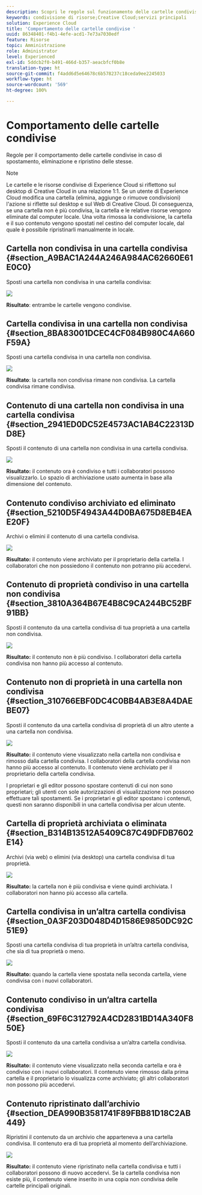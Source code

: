 ```yaml
---
description: Scopri le regole sul funzionamento delle cartelle condivise quando vengono spostate, eliminate e ripristinate in Experience Cloud.
keywords: condivisione di risorse;Creative Cloud;servizi principali
solution: Experience Cloud
title: 'Comportamento delle cartelle condivise '
uuid: 86348401-f4b1-4efe-acd1-7e73a7030edf
feature: Risorse
topic: Amministrazione
role: Administrator
level: Experienced
exl-id: 5ddcb2f0-b491-466d-b357-aeacbfcf0b8e
translation-type: ht
source-git-commit: f4add6d5e64678c6b578237c18ceda9ee2245033
workflow-type: ht
source-wordcount: '569'
ht-degree: 100%

---
```


# Comportamento delle cartelle condivise

Regole per il comportamento delle cartelle condivise in caso di spostamento, eliminazione e ripristino delle stesse.

>[!NOTE]
>
>Le cartelle e le risorse condivise di Experience Cloud si riflettono sul desktop di Creative Cloud in una relazione 1:1. Se un utente di Experience Cloud modifica una cartella (elimina, aggiunge o rimuove condivisioni) l&#39;azione si riflette sul desktop e sul Web di Creative Cloud. Di conseguenza, se una cartella non è più condivisa, la cartella e le relative risorse vengono eliminate dal computer locale. Una volta rimossa la condivisione, la cartella e il suo contenuto vengono spostati nel cestino del computer locale, dal quale è possibile ripristinarli manualmente in locale.

## Cartella non condivisa in una cartella condivisa {#section_A9BAC1A244A246A984AC62660E61E0C0}

Sposti una cartella non condivisa in una cartella condivisa:

![](assets/01_assets_move.png)

**Risultato**: entrambe le cartelle vengono condivise.

## Cartella condivisa in una cartella non condivisa {#section_8BA83001DCEC4CF084B980C4A660F59A}

Sposti una cartella condivisa in una cartella non condivisa.

![](assets/02_assets_move.png)

**Risultato**: la cartella non condivisa rimane non condivisa. La cartella condivisa rimane condivisa.

## Contenuto di una cartella non condivisa in una cartella condivisa {#section_2941ED0DC52E4573AC1AB4C22313DD8E}

Sposti il contenuto di una cartella non condivisa in una cartella condivisa.

![](assets/03_assets_move.png)

**Risultato:** il contenuto ora è condiviso e tutti i collaboratori possono visualizzarlo. Lo spazio di archiviazione usato aumenta in base alla dimensione del contenuto.

## Contenuto condiviso archiviato ed eliminato {#section_5210D5F4943A44D0BA675D8EB4EAE20F}

Archivi o elimini il contenuto di una cartella condivisa.

![](assets/04_assets_move.png)

**Risultato:** il contenuto viene archiviato per il proprietario della cartella. I collaboratori che non possiedono il contenuto non potranno più accedervi.

## Contenuto di proprietà condiviso in una cartella non condivisa {#section_3810A364B67E4B8C9CA244BC52BF91BB}

Sposti il contenuto da una cartella condivisa di tua proprietà a una cartella non condivisa.

![](assets/05_assets_move.png)

**Risultato:** il contenuto non è più condiviso. I collaboratori della cartella condivisa non hanno più accesso al contenuto.

## Contenuto non di proprietà in una cartella non condivisa {#section_310766EBF0DC4C0BB4AB3E8A4DAEBE07}

Sposti il contenuto da una cartella condivisa di proprietà di un altro utente a una cartella non condivisa.

![](assets/06_assets_move.png)

**Risultato:** il contenuto viene visualizzato nella cartella non condivisa e rimosso dalla cartella condivisa. I collaboratori della cartella condivisa non hanno più accesso al contenuto. Il contenuto viene archiviato per il proprietario della cartella condivisa.

I proprietari e gli editor possono spostare contenuti di cui non sono proprietari; gli utenti con sole autorizzazioni di visualizzazione non possono effettuare tali spostamenti. Se i proprietari e gli editor spostano i contenuti, questi non saranno disponibili in una cartella condivisa per alcun utente.

## Cartella di proprietà archiviata o eliminata {#section_B314B13512A5409C87C49DFDB7602E14}

Archivi (via web) o elimini (via desktop) una cartella condivisa di tua proprietà.

![](assets/07_assets_move.png)

**Risultato:** la cartella non è più condivisa e viene quindi archiviata. I collaboratori non hanno più accesso alla cartella.

## Cartella condivisa in un’altra cartella condivisa {#section_0A3F203D048D4D1586E9850DC92C51E9}

Sposti una cartella condivisa di tua proprietà in un’altra cartella condivisa, che sia di tua proprietà o meno.

![](assets/09_assets_move.png)

**Risultato:** quando la cartella viene spostata nella seconda cartella, viene condivisa con i nuovi collaboratori.

## Contenuto condiviso in un’altra cartella condivisa {#section_69F6C312792A4CD2831BD14A340F850E}

Sposti il contenuto da una cartella condivisa a un’altra cartella condivisa.

![](assets/11_assets_move.png)

**Risultato:** il contenuto viene visualizzato nella seconda cartella e ora è condiviso con i nuovi collaboratori. Il contenuto viene rimosso dalla prima cartella e il proprietario lo visualizza come archiviato; gli altri collaboratori non possono più accedervi.

## Contenuto ripristinato dall’archivio {#section_DEA990B3581741F89FBB81D18C2AB449}

Ripristini il contenuto da un archivio che apparteneva a una cartella condivisa. Il contenuto era di tua proprietà al momento dell’archiviazione.

![](assets/12_assets_move.png)

**Risultato:** il contenuto viene ripristinato nella cartella condivisa e tutti i collaboratori possono di nuovo accedervi. Se la cartella condivisa non esiste più, il contenuto viene inserito in una copia non condivisa delle cartelle principali originali.
